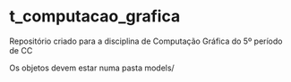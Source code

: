 # t_computacao_grafica
Repositório criado para a disciplina de Computação Gráfica do 5º período de CC

Os objetos devem estar numa pasta models/

